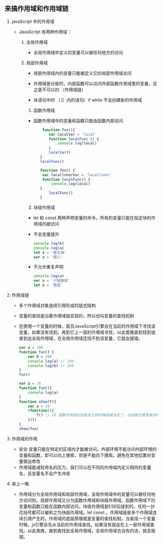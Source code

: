 ## 来搞作用域和作用域链

1. javaScript 中的作用域

   - JavaScript 有两种作用域：

     1. 全局作用域

        - 全局作用域中定义的变量可以被任何地方的访问

     2. 局部作用域

        - 局部作用域内的变量只能被定义它的局部作用域访问

        - 作用域是分层的，内部函数可以访问外部函数作用域里的变量，反之是不可以的 （作用域链）

        - 块语句中的  （｛｝内的语句）if   while 不会创建新的作用域

        1. 函数作用域

          - 函数作用域中的变量和函数只能由函数内部访问

            ```js
                function foo(){
                   var localVar = 'local'
                   function localFunc () {
                       console.log(local)
                   }
                   localVar()
               }
               localFunc()
            ```
            ```js
               function foo() {
               	var locallnnerVar = 'locallnner'
               	function localFunc() {
                   	console.log(local)
               }
                   localFunc()
               }
            ```
        2. 块级作用域

          - let 和 const  两种声明变量的命令，所有的变量只能在指定块的作用域内被访问

          - 不会变量提升

               ```js
               console.log(b)
               console.log(a)
               let a = '章北海'
               var a = '程心'
               ```

          - 不允许重复声明

               ```js
               console.log(a)
               var a = '川端康成'
               let a = '雪国'
               ```

2. 作用域链

   - 多个作用域对象连续引用形成的链式结构

   - 变量的查找是沿着作用域链实现的，所以也叫变量的查找机制

   - 在使用一个变量的时候，首页JavaScript引擎会在当前的作用域下寻找该变量，如果没有找到，再到它上一层的作用域寻找，以此类推直到找到或者到达全局作用域，在全局作用域还找不到该变量，它就会报错。

     ```js
     var a = 100
     function fun() {
         var b = 200
         console.log(a) // 100
         console.log(b) // 200
     }
     fun()
     
     ```

     ```js
     var a = 10
     function fun(){
         console.log(a)
     }
     function show(f){
         var a = 20
         (function(){
             f() // 10 函数作用域在函数定义的时候就被决定了，与函数在哪里被调用无关
         })()
     }
     show(fun)
     ```

3. 作用域的作用

   - 安全  变量只能在特定的区域内才能被访问，外部环境不能访问内部环境的变量和函数，即可以向上搜索，但是不能向下搜索。避免在其他位置对变量做出修改
   - 作用域能减轻命名的压力，我们可以在不同的作用域内定义相同的变量名，且变量名不会产生冲突

4. 来上一嘴

   - 作用域分为全局作用域和局部作用域，全局作用域中的变量可以被任何地方访问到。局部作用域又分为函数作用域和块级作用域，函数作用域下的变量和函数只能在函数内部访问，块级作用域是ES6后提到的，任何一对花括号都可以被称之为快级作用域。let const 。作用域链是多个作用域连续引用产生的，作用域的底层原理就是变量的查找机制。当查找一个变量时候，js引擎会先从当前的作用域查找，如果没有就会在上一层作用域查找。以此类推，直到查找到全局作用域，全局作用域也没有的话，就会报错。

